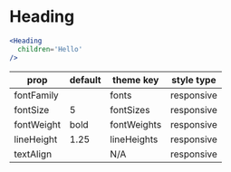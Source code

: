 # Heading

```.jsx
<Heading
  children='Hello'
/>
```

prop | default | theme key | style type
---|---|---|---
fontFamily |  | fonts | responsive
fontSize | 5 | fontSizes | responsive
fontWeight | bold | fontWeights | responsive
lineHeight | 1.25 | lineHeights | responsive
textAlign |  | N/A | responsive